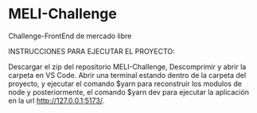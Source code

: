 # MELI-Challenge
Challenge-FrontEnd de mercado libre

INSTRUCCIONES PARA EJECUTAR EL PROYECTO:

Descargar el zip del repositorio MELI-Challenge, Descomprimir y abrir la carpeta en VS Code. Abrir una terminal estando dentro de la carpeta del proyecto, y ejecutar el comando $yarn para reconstruir los modulos de node y posteriormente, el comando $yarn dev para ejecutar la aplicación en la url http://127.0.0.1:5173/.
